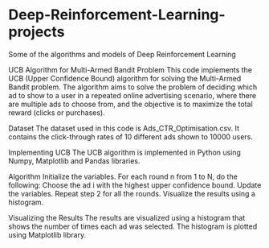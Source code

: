 # Deep-Reinforcement-Learning-projects
Some of the algorithms and models of Deep Reinforcement Learning

UCB Algorithm for Multi-Armed Bandit Problem
This code implements the UCB (Upper Confidence Bound) algorithm for solving the Multi-Armed Bandit problem. The algorithm aims to solve the problem of deciding which ad to show to a user in a repeated online advertising scenario, where there are multiple ads to choose from, and the objective is to maximize the total reward (clicks or purchases).

Dataset
The dataset used in this code is Ads_CTR_Optimisation.csv. It contains the click-through rates of 10 different ads shown to 10000 users.

Implementing UCB
The UCB algorithm is implemented in Python using Numpy, Matplotlib and Pandas libraries.


Algorithm
Initialize the variables.
For each round n from 1 to N, do the following:
Choose the ad i with the highest upper confidence bound.
Update the variables.
Repeat step 2 for all the rounds.
Visualize the results using a histogram.

Visualizing the Results
The results are visualized using a histogram that shows the number of times each ad was selected. The histogram is plotted using Matplotlib library.
